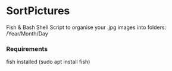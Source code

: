 # SortPictures
Fish &amp; Bash Shell Script to organise your .jpg images into folders: /Year/Month/Day

### Requirements
fish installed (sudo apt install fish)
